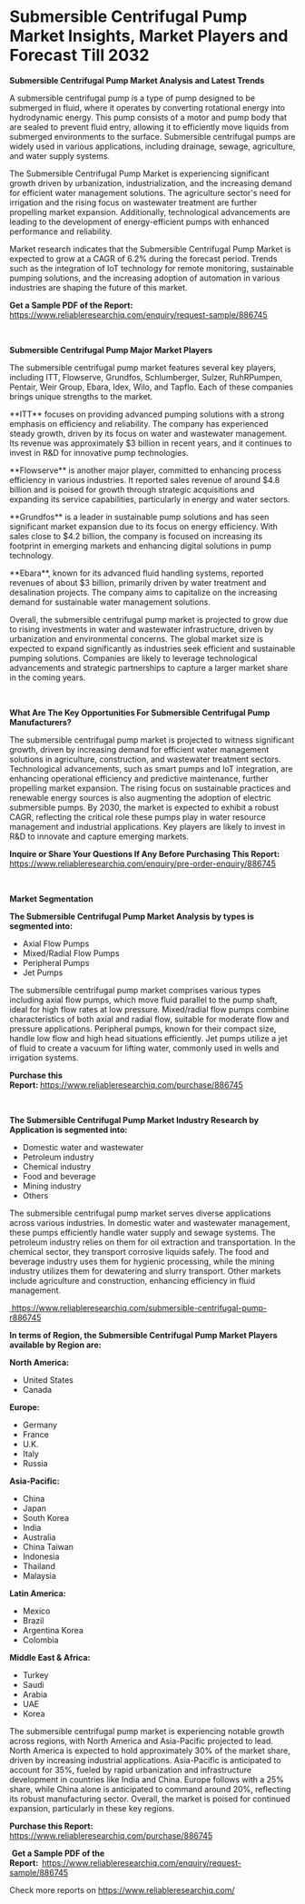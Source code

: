 <p><h1>Submersible Centrifugal Pump Market Insights, Market Players and Forecast Till 2032</h1></p><p><strong>Submersible Centrifugal Pump Market Analysis and Latest Trends</strong></p>
<p><p>A submersible centrifugal pump is a type of pump designed to be submerged in fluid, where it operates by converting rotational energy into hydrodynamic energy. This pump consists of a motor and pump body that are sealed to prevent fluid entry, allowing it to efficiently move liquids from submerged environments to the surface. Submersible centrifugal pumps are widely used in various applications, including drainage, sewage, agriculture, and water supply systems.</p><p>The Submersible Centrifugal Pump Market is experiencing significant growth driven by urbanization, industrialization, and the increasing demand for efficient water management solutions. The agriculture sector's need for irrigation and the rising focus on wastewater treatment are further propelling market expansion. Additionally, technological advancements are leading to the development of energy-efficient pumps with enhanced performance and reliability.</p><p>Market research indicates that the Submersible Centrifugal Pump Market is expected to grow at a CAGR of 6.2% during the forecast period. Trends such as the integration of IoT technology for remote monitoring, sustainable pumping solutions, and the increasing adoption of automation in various industries are shaping the future of this market.</p></p>
<p><strong>Get a Sample PDF of the Report:&nbsp;</strong> <a href="https://www.reliableresearchiq.com/enquiry/request-sample/886745?utm_campaign=2243&utm_medium=2&utm_source=Github&utm_content=ia&utm_term=17022025&utm_id=submersible-centrifugal-pump">https://www.reliableresearchiq.com/enquiry/request-sample/886745</a></p>
<p>&nbsp;</p>
<p><strong>Submersible Centrifugal Pump Major Market Players</strong></p>
<p><p>The submersible centrifugal pump market features several key players, including ITT, Flowserve, Grundfos, Schlumberger, Sulzer, RuhRPumpen, Pentair, Weir Group, Ebara, Idex, Wilo, and Tapflo. Each of these companies brings unique strengths to the market.</p><p>**ITT** focuses on providing advanced pumping solutions with a strong emphasis on efficiency and reliability. The company has experienced steady growth, driven by its focus on water and wastewater management. Its revenue was approximately $3 billion in recent years, and it continues to invest in R&D for innovative pump technologies.</p><p>**Flowserve** is another major player, committed to enhancing process efficiency in various industries. It reported sales revenue of around $4.8 billion and is poised for growth through strategic acquisitions and expanding its service capabilities, particularly in energy and water sectors.</p><p>**Grundfos** is a leader in sustainable pump solutions and has seen significant market expansion due to its focus on energy efficiency. With sales close to $4.2 billion, the company is focused on increasing its footprint in emerging markets and enhancing digital solutions in pump technology.</p><p>**Ebara**, known for its advanced fluid handling systems, reported revenues of about $3 billion, primarily driven by water treatment and desalination projects. The company aims to capitalize on the increasing demand for sustainable water management solutions.</p><p>Overall, the submersible centrifugal pump market is projected to grow due to rising investments in water and wastewater infrastructure, driven by urbanization and environmental concerns. The global market size is expected to expand significantly as industries seek efficient and sustainable pumping solutions. Companies are likely to leverage technological advancements and strategic partnerships to capture a larger market share in the coming years.</p></p>
<p>&nbsp;</p>
<p><strong>What Are The Key Opportunities For Submersible Centrifugal Pump Manufacturers?</strong></p>
<p><p>The submersible centrifugal pump market is projected to witness significant growth, driven by increasing demand for efficient water management solutions in agriculture, construction, and wastewater treatment sectors. Technological advancements, such as smart pumps and IoT integration, are enhancing operational efficiency and predictive maintenance, further propelling market expansion. The rising focus on sustainable practices and renewable energy sources is also augmenting the adoption of electric submersible pumps. By 2030, the market is expected to exhibit a robust CAGR, reflecting the critical role these pumps play in water resource management and industrial applications. Key players are likely to invest in R&D to innovate and capture emerging markets.</p></p>
<p><strong>Inquire or Share Your Questions If Any Before Purchasing This Report:</strong> <a href="https://www.reliableresearchiq.com/enquiry/pre-order-enquiry/886745?utm_campaign=2243&utm_medium=2&utm_source=Github&utm_content=ia&utm_term=17022025&utm_id=submersible-centrifugal-pump">https://www.reliableresearchiq.com/enquiry/pre-order-enquiry/886745</a></p>
<p>&nbsp;</p>
<p><strong>Market Segmentation</strong></p>
<p><strong>The Submersible Centrifugal Pump Market Analysis by types is segmented into:</strong></p>
<p><ul><li>Axial Flow Pumps</li><li>Mixed/Radial Flow Pumps</li><li>Peripheral Pumps</li><li>Jet Pumps</li></ul></p>
<p><p>The submersible centrifugal pump market comprises various types including axial flow pumps, which move fluid parallel to the pump shaft, ideal for high flow rates at low pressure. Mixed/radial flow pumps combine characteristics of both axial and radial flow, suitable for moderate flow and pressure applications. Peripheral pumps, known for their compact size, handle low flow and high head situations efficiently. Jet pumps utilize a jet of fluid to create a vacuum for lifting water, commonly used in wells and irrigation systems.</p></p>
<p><strong>Purchase this Report:&nbsp;</strong><a href="https://www.reliableresearchiq.com/purchase/886745?utm_campaign=2243&utm_medium=2&utm_source=Github&utm_content=ia&utm_term=17022025&utm_id=submersible-centrifugal-pump">https://www.reliableresearchiq.com/purchase/886745</a></p>
<p>&nbsp;</p>
<p><strong>The Submersible Centrifugal Pump Market Industry Research by Application is segmented into:</strong></p>
<p><ul><li>Domestic water and wastewater</li><li>Petroleum industry</li><li>Chemical industry</li><li>Food and beverage</li><li>Mining industry</li><li>Others</li></ul></p>
<p><p>The submersible centrifugal pump market serves diverse applications across various industries. In domestic water and wastewater management, these pumps efficiently handle water supply and sewage systems. The petroleum industry relies on them for oil extraction and transportation. In the chemical sector, they transport corrosive liquids safely. The food and beverage industry uses them for hygienic processing, while the mining industry utilizes them for dewatering and slurry transport. Other markets include agriculture and construction, enhancing efficiency in fluid management.</p></p>
<p><a href="https://www.reliableresearchiq.com/submersible-centrifugal-pump-r886745?utm_campaign=2243&utm_medium=2&utm_source=Github&utm_content=ia&utm_term=17022025&utm_id=submersible-centrifugal-pump">&nbsp;https://www.reliableresearchiq.com/submersible-centrifugal-pump-r886745</a></p>
<p><strong>In terms of Region, the Submersible Centrifugal Pump Market Players available by Region are:</strong></p>
<p>
    <p> <strong> North America: </strong>
        <ul>
            <li>United States</li>
            <li>Canada</li>
        </ul>
        </p> 
    <p> <strong> Europe: </strong>
        <ul>
            <li>Germany</li>
            <li>France</li>
            <li>U.K.</li>
            <li>Italy</li>
            <li>Russia</li>
        </ul>
        </p> 
    <p> <strong> Asia-Pacific: </strong>
        <ul>
            <li>China</li>
            <li>Japan</li>
            <li>South Korea</li>
            <li>India</li>
            <li>Australia</li>
            <li>China Taiwan</li>
            <li>Indonesia</li>
            <li>Thailand</li>
            <li>Malaysia</li>
        </ul>
        </p> 
    <p> <strong> Latin America: </strong>
        <ul>
            <li>Mexico</li>
            <li>Brazil</li>
            <li>Argentina Korea</li>
            <li>Colombia</li>
        </ul>
        </p> 
    <p> <strong> Middle East & Africa: </strong>
        <ul>
            <li>Turkey</li>
            <li>Saudi</li>
            <li>Arabia</li>
            <li>UAE</li>
            <li>Korea</li>
        </ul>
    </p>
    </p>
<p><p>The submersible centrifugal pump market is experiencing notable growth across regions, with North America and Asia-Pacific projected to lead. North America is expected to hold approximately 30% of the market share, driven by increasing industrial applications. Asia-Pacific is anticipated to account for 35%, fueled by rapid urbanization and infrastructure development in countries like India and China. Europe follows with a 25% share, while China alone is anticipated to command around 20%, reflecting its robust manufacturing sector. Overall, the market is poised for continued expansion, particularly in these key regions.</p></p>
<p><strong>Purchase this Report: </strong><a href="https://www.reliableresearchiq.com/purchase/886745?utm_campaign=2243&utm_medium=2&utm_source=Github&utm_content=ia&utm_term=17022025&utm_id=submersible-centrifugal-pump">https://www.reliableresearchiq.com/purchase/886745</a></p>
<p>&nbsp;<strong>Get a Sample PDF of the Report:&nbsp;&nbsp;</strong><a href="https://www.reliableresearchiq.com/enquiry/request-sample/886745?utm_campaign=2243&utm_medium=2&utm_source=Github&utm_content=ia&utm_term=17022025&utm_id=submersible-centrifugal-pump">https://www.reliableresearchiq.com/enquiry/request-sample/886745</a></p>
<p><strong></strong></p>
<p>Check more reports on <a href="https://www.reliableresearchiq.com/?utm_campaign=2243&utm_medium=2&utm_source=Github&utm_content=ia&utm_term=17022025&utm_id=submersible-centrifugal-pump">https://www.reliableresearchiq.com/</a></p>